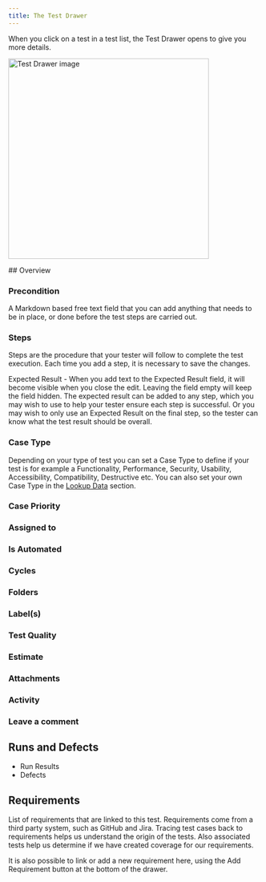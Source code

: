```yaml
---
title: The Test Drawer
---
```


When you click on a test in a test list, the Test Drawer opens to give you more details. 

<div class="img-with-text">
    <img src="\img\Screens\test_drawer.png" alt="Test Drawer image" width="400"  class="center"/>
    <p></p> 
</div>
## Overview

### Precondition
A Markdown based free text field that you can add anything that needs to be in place, or done before the test steps are carried out.

### Steps
Steps are the procedure that your tester will follow to complete the test execution. Each time you add a step, it is necessary to save the changes.

Expected Result - When you add text to the Expected Result field, it will become visible when you close the edit. Leaving the field empty will keep the field hidden. The expected result can be added to any step, which you may wish to use to help your tester ensure each step is successful. Or you may wish to only use an Expected Result on the final step, so the tester can know what the test result should be overall.

### Case Type
Depending on your type of test you can set a Case Type to define if your test is for example a Functionality, Performance, Security, Usability, Accessibility, Compatibility, Destructive etc. You can also set your own Case Type in the [Lookup Data](Administration/Lookup_Data) section.  
### Case Priority

### Assigned to

### Is Automated

### Cycles

### Folders

### Label(s)

### Test Quality

### Estimate

### Attachments

### Activity

### Leave a comment


##  Runs and Defects

- Run Results
- Defects

##  Requirements

List of requirements that are linked to this test.
Requirements come from a third party system, such as GitHub and Jira. Tracing test cases back to requirements helps us understand the origin of the tests. Also associated tests help us determine if we have created coverage for our requirements.

It is also possible to link or add a new requirement here, using the Add Requirement button at the bottom of the drawer.

